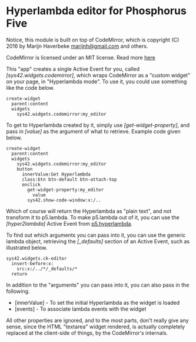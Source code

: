 Hyperlambda editor for Phosphorus Five
==========

Notice, this module is built on top of CodeMirror, which is copyright (C) 2016 by Marijn Haverbeke <marijnh@gmail.com> and others.

CodeMirror is licensed under an MIT license. Read more [here](https://codemirror.net)

This "app" creates a single Active Event for you, called *[sys42.widgets.codemirror]*, which wraps CodeMirror as a 
"custom widget" on your page, in "Hyperlambda mode". To use it, you could use something like the code below.

```
create-widget
  parent:content
  widgets
    sys42.widgets.codemirror:my_editor
```

To get to Hyperlambda created by it, simply use *[get-widget-property]*, and pass in *[value]* as the argument of what to retrieve.
Example code given below.

```
create-widget
  parent:content
  widgets
    sys42.widgets.codemirror:my_editor
    button
      innerValue:Get Hyperlambda
      class:btn btn-default btn-attach-top
      onclick
        get-widget-property:my_editor
          value
        sys42.show-code-window:x:/..
```

Which of course will return the Hyperlambda as "plain text", and not transform it to p5.lambda. To make p5.lambda out of it, you can use
the *[hyper2lambda]* Active Event from [p5.hyperlambda](/plugins/p5.hyperlambda/).

To find out which arguments you can pass into it, you can use the generic lambda object, retrieving the *[_defaults]* section
of an Active Event, such as illustrated below.

```
sys42.widgets.ck-editor
  insert-before:x:
    src:x:/../*/_defaults/*
  return
```

In addition to the "arguments" you can pass into it, you can also pass in the following.

* [innerValue] - To set the initial Hyperlambda as the widget is loaded
* [events] - To associate lambda events with the widget

All other properties are ignored, and to the most parts, don't really give any sense, since the HTML "textarea" widget rendered, is actually
completely replaced at the client-side of things, by the CodeMirror's internals.


